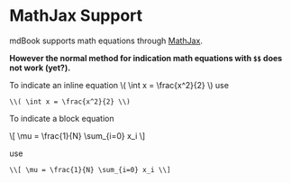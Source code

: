 # MathJax Support

mdBook supports math equations through [MathJax](https://www.mathjax.org/).

**However the normal method for indication math equations with `$$` does not work (yet?).**

To indicate an inline equation \\( \int x = \frac{x^2}{2} \\) use
```
\\( \int x = \frac{x^2}{2} \\)
```

To indicate a block equation

\\[ \mu = \frac{1}{N} \sum_{i=0} x_i \\]


use

```
\\[ \mu = \frac{1}{N} \sum_{i=0} x_i \\]
```

